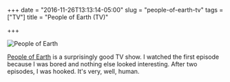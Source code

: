 +++
date = "2016-11-26T13:13:14-05:00"
slug = "people-of-earth-tv"
tags = ["TV"]
title = "People of Earth (TV)"

+++

![People of Earth](/img/2016/people-of-earth.jpg)

[People of Earth](http://www.imdb.com/title/tt4695530/) is a surprisingly good
TV show. I watched the first episode because I was bored and nothing else looked
interesting. After two episodes, I was hooked. It's very, well, human.


